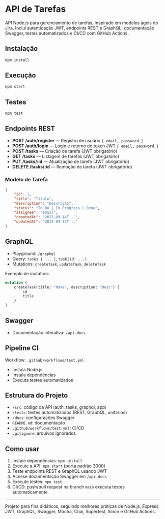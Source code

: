
# API de Tarefas

API Node.js para gerenciamento de tarefas, inspirado em modelos ágeis do Jira. Inclui autenticação JWT, endpoints REST e GraphQL, documentação Swagger, testes automatizados e CI/CD com GitHub Actions.

## Instalação

```bash
npm install
```

## Execução

```bash
npm start
```

## Testes

```bash
npm test
```

## Endpoints REST

- **POST /auth/register** — Registro de usuário `{ email, password }`
- **POST /auth/login** — Login e retorno do token JWT `{ email, password }`
- **POST /tasks** — Criação de tarefa (JWT obrigatório)
- **GET /tasks** — Listagem de tarefas (JWT obrigatório)
- **PUT /tasks/:id** — Atualização de tarefa (JWT obrigatório)
- **DELETE /tasks/:id** — Remoção de tarefa (JWT obrigatório)

### Modelo de Tarefa
```json
{
	"id": 1,
	"title": "Título",
	"description": "Descrição",
	"status": "To Do | In Progress | Done",
	"assignee": "email",
	"createdAt": "2025-09-14T...",
	"updatedAt": "2025-09-14T..."
}
```

## GraphQL

- Playground: `/graphql`
- Query: `tasks { ... }`, `task(id: ...)`
- Mutations: `createTask`, `updateTask`, `deleteTask`

Exemplo de mutation:
```graphql
mutation {
	createTask(title: "Nova", description: "Desc") {
		id
		title
	}
}
```

## Swagger

- Documentação interativa: `/api-docs`

## Pipeline CI

Workflow: `.github/workflows/test.yml`
- Instala Node.js
- Instala dependências
- Executa testes automatizados

## Estrutura do Projeto

- `/src`: código da API (auth, tasks, graphql, app)
- `/tests`: testes automatizados (REST, GraphQL, unitários)
- `/docs`: configurações Swagger
- `README.md`: documentação
- `.github/workflows/test.yml`: CI/CD
- `.gitignore`: arquivos ignorados

## Como usar

1. Instale dependências: `npm install`
2. Execute a API: `npm start` (porta padrão 3000)
3. Teste endpoints REST e GraphQL usando JWT
4. Acesse documentação Swagger em `/api-docs`
5. Execute testes: `npm test`
6. CI/CD: push/pull request na branch `main` executa testes automaticamente

---
Projeto para fins didáticos, seguindo melhores práticas de Node.js, Express, JWT, GraphQL, Swagger, Mocha, Chai, Supertest, Sinon e GitHub Actions.
